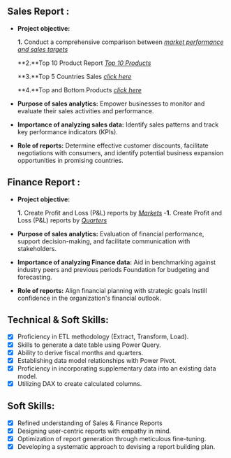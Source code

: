 ## Sales Report :


- **Project objective:** 

    **1.** Conduct a comprehensive comparison between _[market performance and sales targets](https://github.com/HarmandeepSingh1296/Excel-Sales-Analytics/blob/main/my%20report%20market%20performancec.pdf)_
  
  **2.**Top 10 Product Report _[Top 10 Products](https://github.com/HarmandeepSingh1296/Excel-Sales-Analytics/blob/main/TOP%2010%20PRODUCTS%20REPORT%20SELF.pdf)_
  
  **3.**Top 5 Countries Sales  _[click here](https://github.com/HarmandeepSingh1296/Excel-Sales-Analytics/blob/main/top%205%202021%20sales.pdf)_
  
    **4.**Top and Bottom Products  _[click here](https://github.com/HarmandeepSingh1296/Excel-Sales-Analytics/blob/main/Top%20and%20bottom%20report%20-QTY.pdf)_
  

- **Purpose of sales analytics:** Empower businesses to monitor and evaluate their sales activities and performance.

- **Importance of analyzing sales data:** Identify sales patterns and track key performance indicators (KPIs).

- **Role of reports:** Determine effective customer discounts, facilitate negotiations with consumers, and identify potential business expansion opportunities in promising countries.


## Finance Report :

- **Project objective:**  

   **1.** Create Profit and Loss (P&L) reports by _[Markets](https://github.com/HarmandeepSingh1296/Excel-Sales-Analytics/blob/main/P%26L%20for%20market.pdf)_
  -**1.** Create Profit and Loss (P&L) reports by _[Quarters](https://github.com/HarmandeepSingh1296/Excel-Sales-Analytics/blob/main/P%26L%20GM%25.pdf)_

- **Purpose of sales analytics:** Evaluation of financial performance, support decision-making, and facilitate communication with stakeholders.

- **Importance of analyzing Finance data:** Aid in benchmarking against industry peers and previous periods Foundation for budgeting and forecasting.

- **Role of reports:** Align financial planning with strategic goals Instill confidence in the organization's financial outlook.


## Technical & Soft Skills:
- [x]	Proficiency in ETL methodology (Extract, Transform, Load).
- [x]	Skills to generate a date table using Power Query.
- [x]	Ability to derive fiscal months and quarters.
- [x]	Establishing data model relationships with Power Pivot.
- [x]	Proficiency in incorporating supplementary data into an existing data model.
- [x]	Utilizing DAX to create calculated columns.

## Soft Skills:
- [x]	Refined understanding of Sales & Finance Reports
- [x]	Designing user-centric reports with empathy in mind.
- [x]	Optimization of report generation through meticulous fine-tuning.
- [x]	Developing a systematic approach to devising a report building plan.
